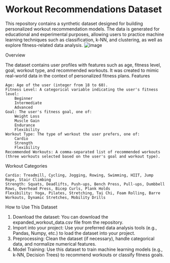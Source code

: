 # Workout Recommendations Dataset
This repository contains a synthetic dataset designed for building personalized workout recommendation models. The data is generated for educational and experimental purposes, allowing users to practice machine learning techniques such as classification, k-NN, and clustering, as well as explore fitness-related data analysis.
![image](https://github.com/user-attachments/assets/770cac1f-1adc-438d-8588-2f69601351f3)

Overview

The dataset contains user profiles with features such as age, fitness level, goal, workout type, and recommended workouts. It was created to mimic real-world data in the context of personalized fitness plans.
Features

    Age: Age of the user (integer from 18 to 60).
    Fitness Level: A categorical variable indicating the user's fitness level:
        Beginner
        Intermediate
        Advanced
    Goal: The user's fitness goal, one of:
        Weight Loss
        Muscle Gain
        Endurance
        Flexibility
    Workout Type: The type of workout the user prefers, one of:
        Cardio
        Strength
        Flexibility
    Recommended Workouts: A comma-separated list of recommended workouts (three workouts selected based on the user's goal and workout type).

Workout Categories

    Cardio: Treadmill, Cycling, Jogging, Rowing, Swimming, HIIT, Jump Rope, Stair Climbing
    Strength: Squats, Deadlifts, Push-ups, Bench Press, Pull-ups, Dumbbell Rows, Overhead Press, Bicep Curls, Plank Holds
    Flexibility: Yoga, Pilates, Stretching, Tai Chi, Foam Rolling, Barre Workouts, Dynamic Stretches, Mobility Drills
How to Use This Dataset

   1) Download the dataset: You can download the expanded_workout_data.csv file from the repository.
   2) Import into your project: Use your preferred data analysis tools (e.g., Pandas, Numpy, etc.) to load the dataset into your project.
   3) Preprocessing: Clean the dataset (if necessary), handle categorical data, and normalize numerical features.
   4) Model Training: Use this dataset to train machine learning models (e.g., k-NN, Decision Trees) to recommend workouts or classify fitness goals.
